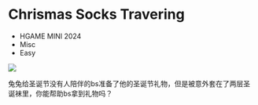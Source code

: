 # Chrismas Socks Travering

- HGAME MINI 2024
- Misc
- Easy

![](https://s2.loli.net/2023/12/24/SVg1OZQ9iRv7fsq.png)

兔兔给圣诞节没有人陪伴的bs准备了他的圣诞节礼物，但是被意外套在了两层圣诞袜里，你能帮助bs拿到礼物吗？